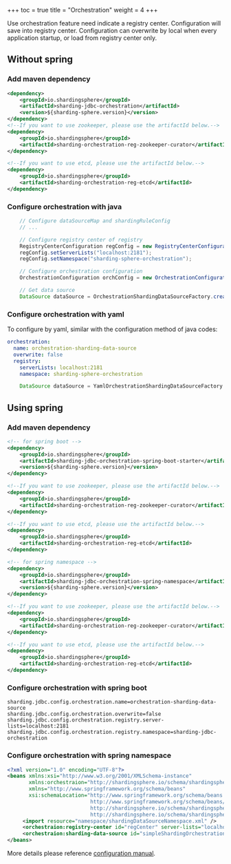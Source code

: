 +++
toc = true
title = "Orchestration"
weight = 4
+++

Use orchestration feature need indicate a registry center. Configuration will save into registry center. Configuration can overwrite by local when every application startup, or load from registry center only.

## Without spring

### Add maven dependency

```xml
<dependency>
    <groupId>io.shardingsphere</groupId>
    <artifactId>sharding-jdbc-orchestration</artifactId>
    <version>${sharding-sphere.version}</version>
</dependency>
<!--If you want to use zookeeper, please use the artifactId below.-->
<dependency>
    <groupId>io.shardingsphere</groupId>
    <artifactId>sharding-orchestration-reg-zookeeper-curator</artifactId>
</dependency>

<!--If you want to use etcd, please use the artifactId below.-->
<dependency>
    <groupId>io.shardingsphere</groupId>
    <artifactId>sharding-orchestration-reg-etcd</artifactId>
</dependency>
```

### Configure orchestration with java

```java
    // Configure dataSourceMap and shardingRuleConfig
    // ...

    // Configure registry center of registry
    RegistryCenterConfiguration regConfig = new RegistryCenterConfiguration();
    regConfig.setServerLists("localhost:2181");
    regConfig.setNamespace("sharding-sphere-orchestration");

    // Configure orchestration configuration
    OrchestrationConfiguration orchConfig = new OrchestrationConfiguration("orchestration-sharding-data-source", regConfig, false);

    // Get data source
    DataSource dataSource = OrchestrationShardingDataSourceFactory.createDataSource(dataSourceMap, shardingRuleConfig, new ConcurrentHashMap(), new Properties(), orchConfig);
```

### Configure orchestration with yaml

To configure by yaml, similar with the configuration method of java codes:

```yaml
orchestration:
  name: orchestration-sharding-data-source
  overwrite: false
  registry:
    serverLists: localhost:2181
    namespace: sharding-sphere-orchestration
```

```java
    DataSource dataSource = YamlOrchestrationShardingDataSourceFactory.createDataSource(yamlFile);
```

## Using spring

### Add maven dependency

```xml
<!-- for spring boot -->
<dependency>
    <groupId>io.shardingsphere</groupId>
    <artifactId>sharding-jdbc-orchestration-spring-boot-starter</artifactId>
    <version>${sharding-sphere.version}</version>
</dependency>

<!--If you want to use zookeeper, please use the artifactId below.-->
<dependency>
    <groupId>io.shardingsphere</groupId>
    <artifactId>sharding-orchestration-reg-zookeeper-curator</artifactId>
</dependency>

<!--If you want to use etcd, please use the artifactId below.-->
<dependency>
    <groupId>io.shardingsphere</groupId>
    <artifactId>sharding-orchestration-reg-etcd</artifactId>
</dependency>
```

```xml
<!-- for spring namespace -->
<dependency>
    <groupId>io.shardingsphere</groupId>
    <artifactId>sharding-jdbc-orchestration-spring-namespace</artifactId>
    <version>${sharding-sphere.version}</version>
</dependency>

<!--If you want to use zookeeper, please use the artifactId below.-->
<dependency>
    <groupId>io.shardingsphere</groupId>
    <artifactId>sharding-orchestration-reg-zookeeper-curator</artifactId>
</dependency>

<!--If you want to use etcd, please use the artifactId below.-->
<dependency>
    <groupId>io.shardingsphere</groupId>
    <artifactId>sharding-orchestration-reg-etcd</artifactId>
</dependency>
```

### Configure orchestration with spring boot

```properties
sharding.jdbc.config.orchestration.name=orchestration-sharding-data-source
sharding.jdbc.config.orchestration.overwrite=false
sharding.jdbc.config.orchestration.registry.server-lists=localhost:2181
sharding.jdbc.config.orchestration.registry.namespace=sharding-jdbc-orchestration
```

### Configure orchestration with spring namespace

```xml
<?xml version="1.0" encoding="UTF-8"?>
<beans xmlns:xsi="http://www.w3.org/2001/XMLSchema-instance"
       xmlns:orchestraion="http://shardingsphere.io/schema/shardingsphere/orchestration"
       xmlns="http://www.springframework.org/schema/beans"
       xsi:schemaLocation="http://www.springframework.org/schema/beans
                           http://www.springframework.org/schema/beans/spring-beans.xsd
                           http://shardingsphere.io/schema/shardingsphere/orchestration
                           http://shardingsphere.io/schema/shardingsphere/orchestration/orchestration.xsd">
     <import resource="namespace/shardingDataSourceNamespace.xml" />
     <orchestraion:registry-center id="regCenter" server-lists="localhost:3181" namespace="orchestration-spring-namespace-test" operation-timeout-milliseconds="1000" max-retries="3" />
     <orchestraion:sharding-data-source id="simpleShardingOrchestration" data-source-ref="simpleShardingDataSource" registry-center-ref="regCenter" />
</beans>
```

More details please reference [configuration manual](/en/manual/sharding-jdbc/configuration/).
